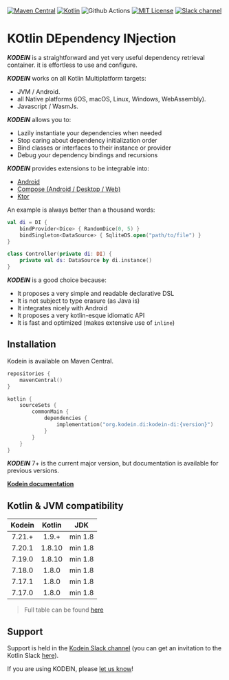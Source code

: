 [![Maven Central](https://img.shields.io/maven-central/v/org.kodein.di/kodein-di)](https://mvnrepository.com/artifact/org.kodein.di/kodein-di)
[![Kotlin](https://img.shields.io/badge/Kotlin-1.9.21-blue.svg?style=flat&logo=kotlin)](https://kotlinlang.org)
![Github Actions](https://github.com/kosi-libs/Kodein/actions/workflows/snapshot.yml/badge.svg)
[![MIT License](https://img.shields.io/badge/license-MIT-green.svg)](https://github.com/kosi-libs/Kodein/blob/master/LICENSE.txt)
[![Slack channel](https://img.shields.io/badge/Chat-Slack-green.svg?style=flat&logo=slack)](https://kotlinlang.slack.com/messages/kodein/)

KOtlin DEpendency INjection
===========================

**_KODEIN_** is a straightforward and yet very useful dependency retrieval container. it is effortless to use and configure.

**_KODEIN_** works on all Kotlin Multiplatform targets:

- JVM / Android.
- all Native platforms (iOS, macOS, Linux, Windows, WebAssembly).
- Javascript / WasmJs.

**_KODEIN_** allows you to:

- Lazily instantiate your dependencies when needed
- Stop caring about dependency initialization order
- Bind classes or interfaces to their instance or provider
- Debug your dependency bindings and recursions

**_KODEIN_** provides extensions to be integrable into:

- [Android](https://developer.android.com/)
- [Compose (Android / Desktop / Web)](https://kosi-libs.org/kodein/7.21/framework/compose.html)
- [Ktor](https://ktor.io/)

An example is always better than a thousand words:

```kotlin
val di = DI {
    bindProvider<Dice> { RandomDice(0, 5) }
    bindSingleton<DataSource> { SqliteDS.open("path/to/file") }
}

class Controller(private di: DI) {
    private val ds: DataSource by di.instance()
}
```

**_KODEIN_** is a good choice because:

- It proposes a very simple and readable declarative DSL
- It is not subject to type erasure (as Java is)
- It integrates nicely with Android
- It proposes a very kotlin-esque idiomatic API
- It is fast and optimized (makes extensive use of `inline`)

Installation
---------

Kodein is available on Maven Central.

```kotlin
repositories {
    mavenCentral()
}
```

```kotlin
kotlin {
    sourceSets {
        commonMain {
            dependencies {
                implementation("org.kodein.di:kodein-di:{version}")
            }
        }
    }
}
```

**_KODEIN_** 7+ is the current major version, but documentation is available for previous versions.

**[Kodein documentation](https://kosi-libs.org/kodein/)**


Kotlin & JVM compatibility
---------

|   Kodein    | Kotlin |   JDK   |
|:-----------:|:------:|:-------:|
|   7.21.+    | 1.9.+  | min 1.8 |
|   7.20.1    | 1.8.10 | min 1.8 |
|   7.19.0    | 1.8.10 | min 1.8 |
|   7.18.0    | 1.8.0  | min 1.8 |
|   7.17.1    | 1.8.0  | min 1.8 |
|   7.17.0    | 1.8.0  | min 1.8 |

> Full table can be found [here](https://kosi-libs.org/kodein/7.21/core/platform-and-genericity.html)

Support
-------

Support is held in the [Kodein Slack channel](https://kotlinlang.slack.com/messages/kodein/)
(you can get an invitation to the Kotlin Slack [here](https://slack.kotlinlang.org/)).

[//]: # (Testimonies)

[//]: # (-----------)

[//]: # ()
[//]: # (&nbsp;)

[//]: # ()
[//]: # (> At [Collokia]&#40;https://www.collokia.com/&#41; we use Kodein in all of our backend service infrastructure and all modules in those services are loosely coupled through injection with Kodein.)

[//]: # (> It allows us to have nice module independence, and to opt-out of injection during testing or build separate modules in support of testing.  )

[//]: # (> It is a key component and building block in our architecture.  )

[//]: # (> -- [Jayson Minard]&#40;https://github.com/apatrida&#41;)

[//]: # ()
[//]: # (&nbsp;)

[//]: # ()
[//]: # (> At [Moovel Group GmbH]&#40;https://www.moovel.com/de/en&#41;, we have successfully used the wonderful Kodein library into in [this Android app]&#40;https://play.google.com/store/apps/details?id=com.daimler.moovel.android&#41;.)

[//]: # (> As we improved it, we found Kodein to be much more useful than Dagger2 as it simplified our code throughout.  )

[//]: # (> Kodein is in my view, much easier to understand, doesn't have that nasty ceremony, and has really nice debug messages.  )

[//]: # (> We are also working now on other projects where we are using Kodein as well.  )

[//]: # (> -- [Sorin Albu-Irimies]&#40;https://github.com/sorinirimies&#41;)

[//]: # ()
[//]: # (&nbsp;)

[//]: # ()
[//]: # (> Kodein has been instrumental in moving our entire production application to Kotlin at [InSite Applications]&#40;https://insiteapplications.com&#41;. It uses standard Kotlin idioms and features for ultimate clarity and simplicity. It was clear to us from the beginning that Kodein would be our DI solution. Our devs love it so much that they've transitioned to using it in their personal apps, both Java and Kotlin!  )

[//]: # (> -- [Eliezer Graber]&#40;https://github.com/eygraber&#41;)

[//]: # ()
[//]: # (&nbsp;)

[//]: # ()
[//]: # (> At [Compsoft Creative]&#40;https://www.compsoft.co.uk&#41;, Kodein is central our new Kotlin based app architecture, giving us a solid underpinning to all apps we develop and allowing a simple yet powerful way to de-couple our services with a library that is lightweight and perfect for mobile apps.  )

[//]: # (> -- [Daniel Payne]&#40;https://github.com/CompsoftCreative&#41;)

[//]: # ()
[//]: # (&nbsp;)

[//]: # ()
[//]: # (> Kodein is used in [the android app of the OhelShem school]&#40;https://github.com/OhelShem/android&#41;.  )

[//]: # (> -- [Yoav Sternberg]&#40;https://github.com/yoavst&#41;&nbsp;)

[//]: # ()
[//]: # (&nbsp;)

[//]: # ()
[//]: # (> Kodein was created at [Dental Monitoring]&#40;https://dental-monitoring.com/&#41; with the opinion that Dagger2 is way too verbose and complex.)

[//]: # (> It is now used in almost all our projects: the server, the internal production software & the Android application.  )

[//]: # (> Kodein is very easy to use and set up: it allows our team to easily share code and patterns, as well as quickly bootstrapping new ideas.  )

[//]: # (> -- [Salomon Brys]&#40;https://github.com/SalomonBrys&#41;)

[//]: # ()
[//]: # (&nbsp;)

If you are using KODEIN, please [let us know](mailto:contact@kodein.net)!

